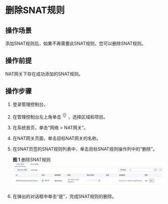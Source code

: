 # 删除SNAT规则<a name="nat_snat_0003"></a>

## 操作场景<a name="section45210359105737"></a>

添加SNAT规则后，如果不再需要此SNAT规则，您可以删除SNAT规则。

## 操作前提<a name="section1470008017545"></a>

NAT网关下存在成功添加的SNAT规则。

## 操作步骤<a name="section2184556175519"></a>

1.  登录管理控制台。
2.  在管理控制台左上角单击![](figures/icon-region.png)，选择区域和项目。
3.  在系统首页，单击“网络 \> NAT网关”。
4.  在NAT网关页面，单击目标NAT网关的名称。
5.  在SNAT页签的SNAT规则列表中，单击目标SNAT规则操作列中的“删除”。

    **图 1**  删除SNAT规则<a name="fig111811428437"></a>  
    ![](figures/删除SNAT规则.png "删除SNAT规则")

6.  在弹出的对话框中单击“是”，完成SNAT规则的删除。

